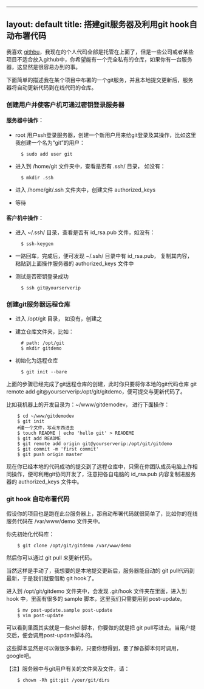 ---
layout: default
title: 搭建git服务器及利用git hook自动布署代码
----

我喜欢 [githbu](http://github.com)，我现在的个人代码全部是托管在上面了，但是一些公司或者某些项目不适合放入github中，你希望能有一个完全私有的仓库，如果你有一台服务器，这显然是很容易办到的事。

下面简单的描述我在某个项目中布署的一个git服务，并且本地提交更新后，服务器将自动更新代码到在线代码的仓库。

### 创建用户并使客户机可通过密钥登录服务器

#### 服务器中操作：
- root 用户ssh登录服务器，创建一个新用户用来给git登录及其操作，比如这里我创建一个名为“git”的用户：
    
        $ sudo add user git
	
- 进入到 /home/git 文件夹中，查看是否有 .ssh/ 目录， 如没有：
		
		$ mkdir .ssh

- 进入 /home/git/.ssh 文件夹中，创建文件 authorized_keys

- 等待

#### 客户机中操作：
- 进入 ~/.ssh/ 目录，查看是否有 id_rsa.pub 文件，如没有：
		
		$ ssh-keygen

- 一路回车，完成后，便可发现 ~/.ssh/ 目录中有 id_rsa.pub， 复制其内容，粘贴到上面操作服务器的 authorized_keys 文件中
- 测试是否密钥登录成功
	
		$ ssh git@yourserverip
	 
### 创建git服务器远程仓库
- 进入 /opt/git 目录， 如没有，创建之
- 建立仓库文件夹，比如：
		
		# path: /opt/git
		$ mkdir gitdemo

- 初始化为远程仓库
		
		$ git init --bare

上面的步骤已经完成了git远程仓库的创建，此时你只要将你本地的git代码仓库 git remote add git@yourserverip:/opt/git/gitdemo，便可提交与更新代码了。

比如我机器上的开发目录为：~/www/gitdemodev， 进行下面操作：
	
		$ cd ~/www/gitdemodev
		$ git init
		#建一个文件，写点东西进去
		$ touch README | echo 'hello git' > READEME 
		$ git add README
		$ git remote add origin git@yourserverip:/opt/git/gitdemo
		$ git commit -m 'first commit'
		$ git push origin master
		
现在你已经本地的代码成功的提交到了远程仓库中，只需在你团队成员电脑上作相同操作，便可利用git协同开发了，注意把各自电脑的 id_rsa.pub 内容复制进服务器的 authorized_keys 文件中。

### git hook 自动布署代码
假设你的项目也是跑在此台服务器上，那自动布署代码就很简单了，比如你的在线服务代码在 /var/www/demo 文件夹中。

你先初始化代码库：
		
		$ git clone /opt/git/gitdemo /var/www/demo

然后你可以通过 git pull 来更新代码。

当然这样是手动了，我想要的是本地提交更新后，服务器能自动的 git pull代码到最新，于是我们就要借助 git hook了。

进入到 /opt/git/gitdemo 文件夹中，会发现 .git/hook 文件夹在里面，进入到 hook 中，里面有很多的 sample 脚本，这里我们只需要用到 post-update。 

		$ mv post-update.sample post-update
		$ vim post-update

可以看到里面其实就是一些shell脚本，你要做的就是把 git pull写进去。当用户提交后，便会调用post-update脚本的。

这些脚本显然是可以做很多事的，只要你想得到，要了解各脚本何时调用，google吧。

【注】服务器中与git用户有关的文件夹及文件，请：
		
		$ chown -Rh git:git /your/git/dirs 
				
